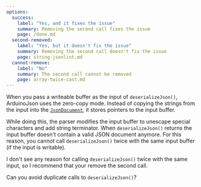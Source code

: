 ```yaml
---
options:
  success:
    label: "Yes, and it fixes the issue"
    summary: Removing the second call fixes the issue
    page: /done.md
  second-removed:
    label: "Yes, but it doesn't fix the issue"
    summary: Removing the second call doesn't fix the issue
    page: string-jsonlint.md
  cannot-remove:
    label: "No"
    summary: The second call cannot be removed
    page: array-twice-cast.md
---
```


When you pass a writeable buffer as the input of `deserializeJson()`, ArduinoJson uses the zero-copy mode. Instead of copying the strings from the input into the [`JsonDocument`](/v6/api/jsondocument/), it stores pointers to the input buffer.

While doing this, the parser modifies the input buffer to unescape special characters and add string terminator.
When `deserializeJson()` returns the input buffer doesn't contain a valid JSON document anymore.
For this reason, you cannot call `deserializeJson()` twice with the same input buffer (if the input is writable).

I don't see any reason for calling `deserializeJson()` twice with the same input, so I recommend that your remove the second call.

Can you avoid duplicate calls to `deserializeJson()`?
